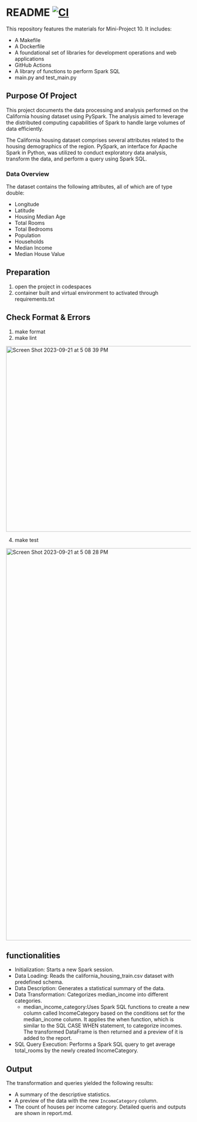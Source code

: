 # README [![CI](https://github.com/nogibjj/Project10_Vivian/actions/workflows/ci.yml/badge.svg)](https://github.com/nogibjj/Project10_Vivian/actions/workflows/ci.yml)

This repository features the materials for Mini-Project 10. It includes: 
- A Makefile
- A Dockerfile
- A foundational set of libraries for development operations and web applications
- GitHub Actions
- A library of functions to perform Spark SQL
- main.py and test_main.py

## Purpose Of Project
This project documents the data processing and analysis performed on the California housing dataset using PySpark. The analysis aimed to leverage the distributed computing capabilities of Spark to handle large volumes of data efficiently.

The California housing dataset comprises several attributes related to the housing demographics of the region. PySpark, an interface for Apache Spark in Python, was utilized to conduct exploratory data analysis, transform the data, and perform a query using Spark SQL.

### Data Overview
The dataset contains the following attributes, all of which are of type double:
- Longitude
- Latitude
- Housing Median Age
- Total Rooms
- Total Bedrooms
- Population
- Households
- Median Income
- Median House Value

## Preparation 
1. open the project in codespaces
2. container built and virtual environment to activated through requirements.txt

## Check Format & Errors
1. make format
2. make lint

<img width="507" alt="Screen Shot 2023-09-21 at 5 08 39 PM" src="https://github.com/nogibjj/Project4_Vivian/assets/143654445/3f7de37e-b25b-4732-911c-6eceedb7b046">

4. make test

<img width="1071" alt="Screen Shot 2023-09-21 at 5 08 28 PM" src="https://github.com/nogibjj/Project4_Vivian/assets/143654445/6a30d369-56af-4fc9-b6e0-96517d80b08b">


## functionalities
- Initialization: Starts a new Spark session.
- Data Loading: Reads the california_housing_train.csv dataset with predefined schema.
- Data Description: Generates a statistical summary of the data.
- Data Transformation: Categorizes median_income into different categories.
    - median_income_category:Uses Spark SQL functions to create a new column called IncomeCategory based on the conditions set for the median_income column. It applies the when function, which is similar to the SQL CASE WHEN statement, to categorize incomes. The transformed DataFrame is then returned and a preview of it is added to the report.
- SQL Query Execution: Performs a Spark SQL query to get average total_rooms by the newly created IncomeCategory.

## Output
The transformation and queries yielded the following results:
- A summary of the descriptive statistics.
- A preview of the data with the new `IncomeCategory` column.
- The count of houses per income category.
Detailed queris and outputs are shown in report.md. 
